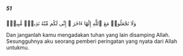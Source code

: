 ##### 51

<span class="ayah">وَلَا تَجْعَلُوا۟ مَعَ ٱللَّهِ إِلَٰهًا ءَاخَرَ ۖ إِنِّى لَكُم مِّنْهُ نَذِيرٌۭ مُّبِينٌۭ</span>

<span class="ayah_translation">Dan janganlah kamu mengadakan tuhan yang lain disamping Allah. Sesungguhnya aku seorang pemberi peringatan yang nyata dari Allah untukmu.</span>
